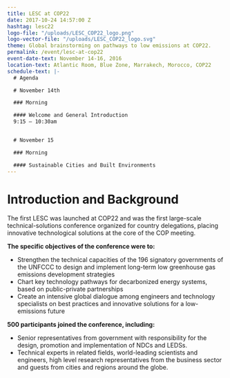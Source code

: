 ```yaml
---
title: LESC at COP22
date: 2017-10-24 14:57:00 Z
hashtag: lesc22
logo-file: "/uploads/LESC_COP22_logo.png"
logo-vector-file: "/uploads/LESC_COP22_logo.svg"
theme: Global brainstorming on pathways to low emissions at COP22.
permalink: /event/lesc-at-cop22
event-date-text: November 14-16, 2016
location-text: Atlantic Room, Blue Zone, Marrakech, Morocco, COP22
schedule-text: |-
  # Agenda

  # November 14th

  ### Morning

  #### Welcome and General Introduction
  9:15 – 10:30am


  # November 15

  ### Morning

  #### Sustainable Cities and Built Environments
---
```

# Introduction and Background

The first LESC was launched at COP22 and was the first large-scale technical-solutions conference organized for country delegations, placing innovative technological solutions at the core of the COP meeting.

**The specific objectives of the conference were to:**

* Strengthen the technical capacities of the 196 signatory governments of the UNFCCC to design and implement long-term low greenhouse gas emissions development strategies
* Chart key technology pathways for decarbonized energy systems, based on public-private partnerships
* Create an intensive global dialogue among engineers and technology specialists on best practices and innovative solutions for a low-emissions future

**500 participants joined the conference, including:**

* Senior representatives from government with responsibility for the design, promotion and implementation of NDCs and LEDSs.
* Technical experts in related fields, world-leading scientists and engineers, high level research representatives from the business sector and guests from cities and regions around the globe.
